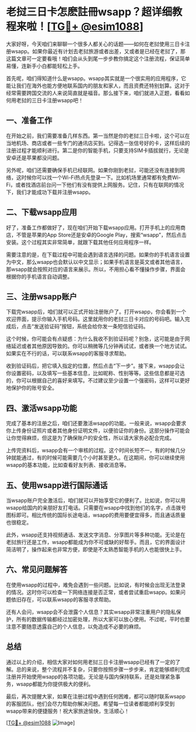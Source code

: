 # 老挝三日卡怎麽註冊wsapp？超详细教程来啦！[[TG💪+ @esim1088](https://t.me/s/esim1088)]

大家好呀，今天咱们来聊聊一个很多人都关心的话题——如何在老挝使用三日卡注册wsapp。如果你最近有计划去老挝旅游或者出差，又或者是已经在老挝了，那这篇文章可一定要看哦！咱们会从头到尾一步步教你搞定这个注册流程，保证简单易懂，连新手小白都能轻松上手。

首先呢，咱们得知道什么是wsapp。wsapp其实就是一个很实用的应用程序，它能让我们在海外也能方便地联系国内的朋友和家人，而且资费还特别划算。这对于经常需要跨国交流的人来说简直就是福音。那么接下来，咱们就进入正题，看看如何用老挝的三日卡注册wsapp吧！

## 一、准备工作

在开始之前，我们需要准备几样东西。第一当然是你的老挝三日卡啦，这个可以在当地机场、商店或者一些专门的通讯店买到。记得选一张信号好的卡，这样后续的注册过程才能顺利进行。第二是你的智能手机，只要支持SIM卡插拔就行，无论是安卓还是苹果都没问题。

另外呢，咱们还需要确保手机已经联网。如果你刚到老挝，可能还没有连接到网络，这时候你可以找一个Wi-Fi热点先登录一下。比如机场里通常都有免费Wi-Fi，或者找酒店前台问一下他们有没有提供上网服务。记住，只有在联网的情况下，我们才能成功下载并注册wsapp。

## 二、下载wsapp应用

好了，准备工作都做好了，现在咱们开始下载wsapp应用。打开手机上的应用商店，不管是苹果的App Store还是安卓的Google Play，搜索“wsapp”，然后点击安装。这个过程其实非常简单，就跟下载其他任何应用程序一样。

需要注意的是，在下载过程中可能会遇到语言选择的问题。如果你的手机语言设置为中文，那么wsapp也会默认以中文显示；如果手机语言是英文或者其他语言，那wsapp就会按照对应的语言来展示。所以，不用担心看不懂操作步骤，界面会根据你的手机语言自动调整。

## 三、注册wsapp账户

下载完wsapp后，咱们就可以正式开始注册账户了。打开wsapp，你会看到一个欢迎界面，提示你输入手机号码。这里就用你的老挝三日卡对应的号码吧。输入完成后，点击“发送验证码”按钮，系统会给你发一条短信验证码。

这个时候，你可能会有点疑惑：为什么我收不到验证码呢？别急，这可能是由于网络延迟或者其他原因导致的。你可以稍微等几分钟再试试，或者换一个地方试试。如果实在不行的话，可以联系wsapp的客服寻求帮助。

收到验证码后，把它填入指定的位置，然后点击“下一步”。接下来，wsapp会让你设置密码，以及填写一些基本信息，比如昵称、性别等等。这些信息都是可选的，你可以根据自己的喜好来填写。不过建议至少设置一个强密码，这样可以更好地保护你的账号安全。

## 四、激活wsapp功能

完成了基本的注册之后，咱们还要激活wsapp的功能。一般来说，wsapp会要求你上传身份证照片或者其他身份证明文件，以便验证你的身份。这部分操作可能会让你觉得麻烦，但这是为了确保账户的安全性，所以请大家务必配合完成。

上传完资料后，wsapp会有一个审核的过程。这个时间长短不一，有的时候几分钟就能通过，有的时候可能需要几个小时甚至更久。在这期间，你可以继续使用wsapp的基本功能，比如查看好友列表、接收消息等。

## 五、使用wsapp进行国际通话

当wsapp账户完全激活后，咱们就可以开始享受它的便利了。比如说，你可以用wsapp给国内的亲朋好友打电话。只需要在wsapp中找到他们的名字，点击拨号图标即可。相比传统的国际长途电话，wsapp的费用要便宜得多，而且通话质量也很稳定。

此外，wsapp还支持视频通话、发送文字消息、分享图片等多种功能。无论是在老挝旅行还是工作，wsapp都能成为你不可或缺的好帮手。而且，它的界面设计简洁明了，操作起来也非常方便，即使是不太熟悉智能手机的人也能很快上手。

## 六、常见问题解答

在使用wsapp的过程中，难免会遇到一些问题。比如说，有时候会出现无法登录的情况。这时你可以检查一下网络连接是否正常，或者尝试重启wsapp。如果问题依旧存在，可以联系wsapp的客服寻求帮助。

还有人会问，wsapp会不会泄露个人信息？其实wsapp非常注重用户的隐私保护，所有的数据传输都经过加密处理，所以大家可以放心使用。不过呢，平时也要注意不要随意透露自己的个人信息，以免造成不必要的麻烦。

## 总结

通过以上的介绍，相信大家对如何用老挝三日卡注册wsapp已经有了一定的了解。总的来说，整个流程并不复杂，只要你按照步骤一步步来，肯定能够顺利完成注册并开始使用wsapp的各项功能。无论是与国内保持联系，还是处理紧急事务，wsapp都能为你提供极大的便利。

最后，再次提醒大家，如果在注册过程中遇到任何困难，都可以随时联系wsapp的客服团队，他们会尽力帮助你解决问题。希望每一位读者都能顺利享受到wsapp带来的便捷服务！祝大家旅途愉快，生活顺心！

[[TG💪+ @esim1088](https://t.me/s/esim1088) ![Image](https://i.postimg.cc/4NQfJmqS/Snipaste-2025-05-13-00-14-12.png)]